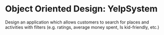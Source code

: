 # Object Oriented Design: YelpSystem

Design an application which allows customers to search for places and activities with filters (e.g. ratings, average money spent, Is kid-friendly, etc.)
